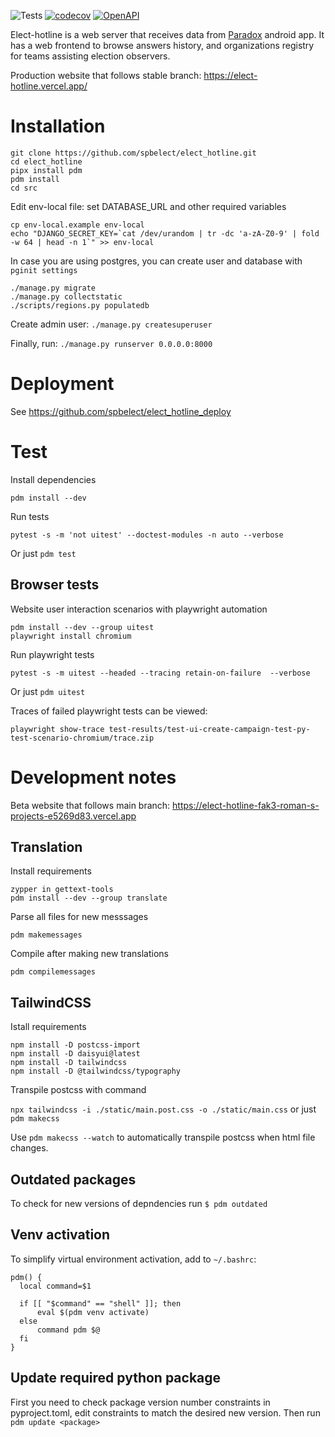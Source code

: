 ![Tests](https://github.com/Fak3/elect_hotline/actions/workflows/test-main.yml/badge.svg)
[![codecov](https://codecov.io/gh/spbelect/elect_hotline/graph/badge.svg?token=K9145KKJHE)](https://codecov.io/gh/spbelect/elect_hotline)
[![OpenAPI](https://img.shields.io/badge/OpenAPI-V3.1-blue)](https://spbelect.github.io/elect_hotline/mobile_api_v4.html)

Elect-hotline is a web server that receives data from [Paradox](https://github.com/spbelect/paradox) android app. It has a web frontend to browse answers history, and organizations registry for teams assisting election observers.

Production website that follows stable branch: https://elect-hotline.vercel.app/


# Installation

```
git clone https://github.com/spbelect/elect_hotline.git
cd elect_hotline
pipx install pdm
pdm install
cd src
```

Edit env-local file: set DATABASE_URL and other required variables

```
cp env-local.example env-local
echo "DJANGO_SECRET_KEY=`cat /dev/urandom | tr -dc 'a-zA-Z0-9' | fold -w 64 | head -n 1`" >> env-local
```

In case you are using postgres, you can create user and database with `pginit settings`

```
./manage.py migrate
./manage.py collectstatic
./scripts/regions.py populatedb
```

Create admin user:
`./manage.py createsuperuser`

Finally, run:
`./manage.py runserver 0.0.0.0:8000`

# Deployment

See https://github.com/spbelect/elect_hotline_deploy


# Test

Install dependencies

```
pdm install --dev
```

Run tests

```
pytest -s -m 'not uitest' --doctest-modules -n auto --verbose
```

Or just `pdm test`

## Browser tests

Website user interaction scenarios with playwright automation

```
pdm install --dev --group uitest
playwright install chromium
```

Run playwright tests

```
pytest -s -m uitest --headed --tracing retain-on-failure  --verbose
```

Or just `pdm uitest`

Traces of failed playwright tests can be viewed:

```
playwright show-trace test-results/test-ui-create-campaign-test-py-test-scenario-chromium/trace.zip
```


# Development notes

Beta website that follows main branch: https://elect-hotline-fak3-roman-s-projects-e5269d83.vercel.app

## Translation

Install requirements

```
zypper in gettext-tools
pdm install --dev --group translate
```

Parse all files for new messsages

`pdm makemessages`

Compile after making new translations

`pdm compilemessages`


## TailwindCSS

Istall requirements

```
npm install -D postcss-import
npm install -D daisyui@latest
npm install -D tailwindcss
npm install -D @tailwindcss/typography
```

Transpile postcss with command

`npx tailwindcss -i ./static/main.post.css -o ./static/main.css` or just `pdm makecss`

Use `pdm makecss --watch` to automatically transpile postcss when html file changes.


## Outdated packages

To check for new versions of depndencies run `$ pdm outdated`

## Venv activation

To simplify virtual environment activation, add to  `~/.bashrc`:

```
pdm() {
  local command=$1

  if [[ "$command" == "shell" ]]; then
      eval $(pdm venv activate)
  else
      command pdm $@
  fi
}
```

## Update required python package

First you need to check package version number constraints in pyproject.toml, edit constraints to match the desired new version. Then run `pdm update <package>`
